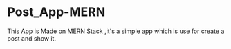 # Post_App-MERN
This App is Made on MERN Stack ,it's a simple app which is use for create a post and show it.
